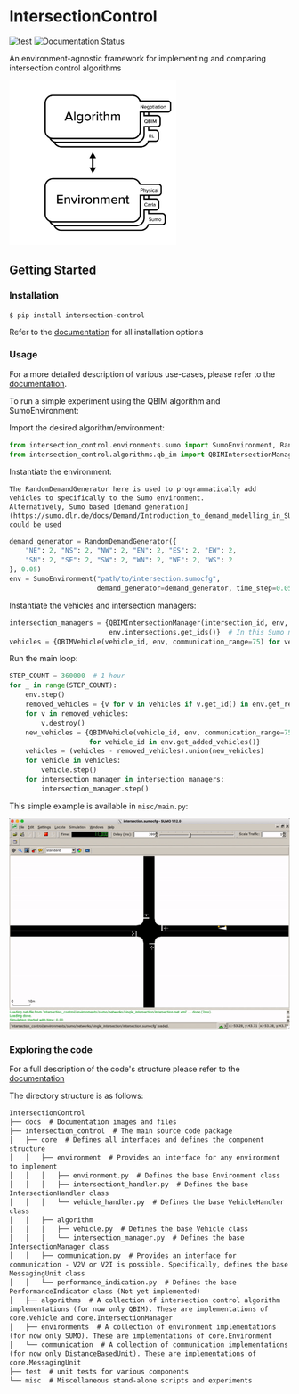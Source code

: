 # IntersectionControl

[![test](https://github.com/julesdehon/IntersectionControl/actions/workflows/python-app.yml/badge.svg)](https://github.com/julesdehon/IntersectionControl/actions/workflows/python-app.yml)
[![Documentation Status](https://readthedocs.org/projects/intersectioncontrol/badge/?version=latest)](https://intersectioncontrol.readthedocs.io/en/latest/?badge=latest)

An environment-agnostic framework for implementing and comparing intersection control algorithms

<img alt="Algorithm Environment Interaction" src="docs/source/image/flowcharts/algo-env-relationship.png" 
width="300px"/>

## Getting Started

### Installation

```shell
$ pip install intersection-control
```

Refer to the [documentation](https://intersectioncontrol.readthedocs.io/en/latest/usage/installation.html) for all
installation options

### Usage

For a more detailed description of various use-cases, please refer to the
[documentation](https://intersectioncontrol.readthedocs.io/en/latest/usage/quickstart.html).

To run a simple experiment using the QBIM algorithm and SumoEnvironment:

Import the desired algorithm/environment:

```python
from intersection_control.environments.sumo import SumoEnvironment, RandomDemandGenerator
from intersection_control.algorithms.qb_im import QBIMIntersectionManager, QBIMVehicle
```

Instantiate the environment:

```{note}
The RandomDemandGenerator here is used to programmatically add vehicles to specifically to the Sumo environment. 
Alternatively, Sumo based [demand generation](https://sumo.dlr.de/docs/Demand/Introduction_to_demand_modelling_in_SUMO.html)
could be used
```

```python
demand_generator = RandomDemandGenerator({
    "NE": 2, "NS": 2, "NW": 2, "EN": 2, "ES": 2, "EW": 2,
    "SN": 2, "SE": 2, "SW": 2, "WN": 2, "WE": 2, "WS": 2
}, 0.05)
env = SumoEnvironment("path/to/intersection.sumocfg",
                      demand_generator=demand_generator, time_step=0.05, gui=True)
```

Instantiate the vehicles and intersection managers:

```python
intersection_managers = {QBIMIntersectionManager(intersection_id, env, 10, 0.05) for intersection_id in
                         env.intersections.get_ids()}  # In this Sumo network there is only one intersection
vehicles = {QBIMVehicle(vehicle_id, env, communication_range=75) for vehicle_id in env.vehicles.get_ids()}
```

Run the main loop:

```python
STEP_COUNT = 360000  # 1 hour
for _ in range(STEP_COUNT):
    env.step()
    removed_vehicles = {v for v in vehicles if v.get_id() in env.get_removed_vehicles()}
    for v in removed_vehicles:
        v.destroy()
    new_vehicles = {QBIMVehicle(vehicle_id, env, communication_range=75)
                    for vehicle_id in env.get_added_vehicles()}
    vehicles = (vehicles - removed_vehicles).union(new_vehicles)
    for vehicle in vehicles:
        vehicle.step()
    for intersection_manager in intersection_managers:
        intersection_manager.step()
```

This simple example is available in `misc/main.py`:

![QBIM Sumo Experiment](docs/source/image/qbim-sim.gif)

### Exploring the code

For a full description of the code's structure please refer to
the [documentation](https://intersectioncontrol.readthedocs.io/en/latest/overview/overview.html)

The directory structure is as follows:

```
IntersectionControl
├── docs  # Documentation images and files
├── intersection_control  # The main source code package
│   ├── core  # Defines all interfaces and defines the component structure
│   │   ├── environment  # Provides an interface for any environment to implement
│   │   │   ├── environment.py  # Defines the base Environment class
│   │   │   ├── intersectiont_handler.py  # Defines the base IntersectionHandler class 
│   │   │   └── vehicle_handler.py  # Defines the base VehicleHandler class
│   │   ├── algorithm
│   │   │   ├── vehicle.py  # Defines the base Vehicle class
│   │   │   └── intersection_manager.py  # Defines the base IntersectionManager class
│   │   ├── communication.py  # Provides an interface for communication - V2V or V2I is possible. Specifically, defines the base MessagingUnit class
│   │   └── performance_indication.py  # Defines the base PerformanceIndicator class (Not yet implemented)
│   ├── algorithms  # A collection of intersection control algorithm implementations (for now only QBIM). These are implementations of core.Vehicle and core.IntersectionManager
│   ├── environments  # A collection of environment implementations (for now only SUMO). These are implementations of core.Environment
│   └── communication  # A collection of communication implementations (for now only DistanceBasedUnit). These are implementations of core.MessagingUnit
├── test  # unit tests for various components
└── misc  # Miscellaneous stand-alone scripts and experiments
```